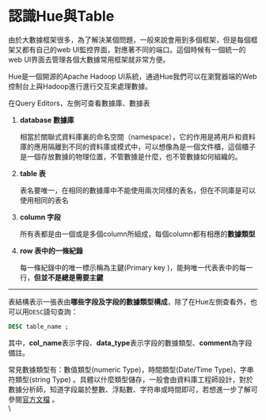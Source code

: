 # 認識Hue與Table

由於大數據框架很多，為了解決某個問題，一般來說會用到多個框架，但是每個框架又都有自己的web UI監控界面，對應著不同的端口。這個時候有一個統一的web UI界面去管理各個大數據常用框架就非常方便。

Hue是一個開源的Apache Hadoop UI系統，通過Hue我們可以在瀏覽器端的Web控制台上與Hadoop進行進行交互來處理數據。

在Query Editors，左側可查看數據庫、數據表

1.  **database 數據庫**

    相當於關聯式資料庫裏的命名空間（namespace），它的作用是將用戶和資料庫的應用隔離到不同的資料庫或模式中，可以想像為是一個文件櫃，這個櫃子是一個存放數據的物理位置，不管數據是什麼，也不管數據如何組織的。
2.  **table 表**

    表名要唯一，在相同的數據庫中不能使用兩次同樣的表名，但在不同庫是可以使用相同的表名
3.  **column 字段**

    所有表都是由一個或是多個column所組成，每個column都有相應的**數據類型**
4.  **row 表中的一條紀錄**

    每一條紀錄中的唯一標示稱為主鍵(Primary key )，能夠唯一代表表中的每一行，**但並不是總是需要主鍵**

****

表結構表示一張表由**哪些字段及字段的數據類型構成**，除了在Hue左側查看外，也可以用`DESC`語句查詢：

```sql
DESC table_name ;
```

其中，**col\_name**表示字段、**data\_type**表示字段的數據類型、**comment**為字段備註。

常見數據類型有：數值類型(numeric  Type)，時間類型(Date/Time Type)，字串符類型(string Type) 。具體以什麼類型儲存，一般會由資料庫工程師設計，對於數據分析師，知道字段屬於整數、浮點數、字符串或時間即可，若想進一步了解可參閱[官方文檔](https://cwiki.apache.org/confluence/display/Hive/LanguageManual+Types) 。\
\
